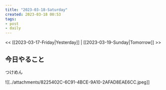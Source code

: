 ```yaml
---
title: "2023-03-18-Saturday"
created: 2023-03-18 00:53
tags:
- post
- daily
---
```


<< [[2023-03-17-Friday|Yesterday]] | [[2023-03-19-Sunday|Tomorrow]] >>

## 今日やること

つけめん

![[../attachments/8225402C-6C91-4BCE-9A10-2AFAD8EAE6CC.jpeg]]